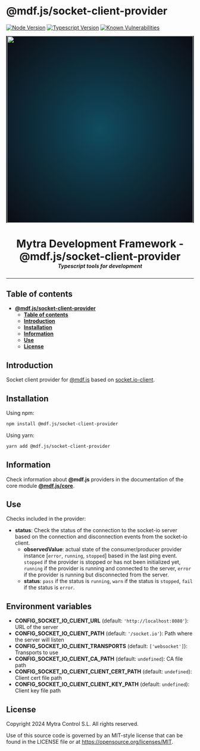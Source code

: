 # **@mdf.js/socket-client-provider**

[![Node Version](https://img.shields.io/static/v1?style=flat\&logo=node.js\&logoColor=green\&label=node\&message=%3E=20\&color=blue)](https://nodejs.org/en/)
[![Typescript Version](https://img.shields.io/static/v1?style=flat\&logo=typescript\&label=Typescript\&message=5.4\&color=blue)](https://www.typescriptlang.org/)
[![Known Vulnerabilities](https://img.shields.io/static/v1?style=flat\&logo=snyk\&label=Vulnerabilities\&message=0\&color=300A98F)](https://snyk.io/package/npm/snyk)

<!-- markdownlint-disable MD033 MD041 -->

<p align="center">
  <div style="text-align:center;background-image:radial-gradient(circle farthest-corner at 50% 50%, #104c60, #0c0c13);">
    <img src="https://assets.website-files.com/626a3ef32d23835d9b2e4532/6290ab1e2d3e0d922913a6e3_digitalizacion_ENG.svg"alt="netin"width="500">
  </div>
</p>

<h1 style="text-align:center;margin-bottom:0">Mytra Development Framework - @mdf.js/socket-client-provider</h1>
<h5 style="text-align:center;margin-top:0">Typescript tools for development</h5>

<!-- markdownlint-enable MD033 -->

***

## **Table of contents**

- [**@mdf.js/socket-client-provider**](#mdfjssocket-client-provider)
  - [**Table of contents**](#table-of-contents)
  - [**Introduction**](#introduction)
  - [**Installation**](#installation)
  - [**Information**](#information)
  - [**Use**](#use)
  - [**License**](#license)

## **Introduction**

Socket client provider for [@mdf.js](https://mytracontrol.github.io/mdf.js/) based on [socket.io-client](https://www.npmjs.com/package/socket.io-client).

## **Installation**

Using npm:

```bash
npm install @mdf.js/socket-client-provider
```

Using yarn:

```bash
yarn add @mdf.js/socket-client-provider
```

## **Information**

Check information about **@mdf.js** providers in the documentation of the core module [**@mdf.js/core**](https://mytracontrol.github.io/mdf.js/modules/_mdf_js_core.html).

## **Use**

Checks included in the provider:

- **status**: Check the status of the connection to the socket-io server based on the connection and disconnection events from the socket-io client.
  - **observedValue**: actual state of the consumer/producer provider instance \[`error`, `running`, `stopped`] based in the last ping event. `stopped` if the provider is stopped or has not been initialized yet, `running` if the provider is running and connected to the server, `error` if the provider is running but disconnected from the server.
  - **status**: `pass` if the status is `running`, `warn` if the status is `stopped`, `fail` if the status is `error`.

## **Environment variables**

- **CONFIG\_SOCKET\_IO\_CLIENT\_URL** (default: `'http://localhost:8080'`): URL of the server
- **CONFIG\_SOCKET\_IO\_CLIENT\_PATH** (default: `'/socket.io'`): Path where the server will listen
- **CONFIG\_SOCKET\_IO\_CLIENT\_TRANSPORTS** (default: `['websocket']`): Transports to use
- **CONFIG\_SOCKET\_IO\_CLIENT\_CA\_PATH** (default: `undefined`): CA file path
- **CONFIG\_SOCKET\_IO\_CLIENT\_CLIENT\_CERT\_PATH** (default: `undefined`): Client cert file path
- **CONFIG\_SOCKET\_IO\_CLIENT\_CLIENT\_KEY\_PATH** (default: `undefined`): Client key file path

## **License**

Copyright 2024 Mytra Control S.L. All rights reserved.

Use of this source code is governed by an MIT-style license that can be found in the LICENSE file or at <https://opensource.org/licenses/MIT>.
